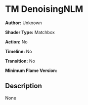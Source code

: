 # TM DenoisingNLM

**Author:** Unknown

**Shader Type:** Matchbox

**Action:** No

**Timeline:** No

**Transition:** No

**Minimum Flame Version:** 


## Description
None
